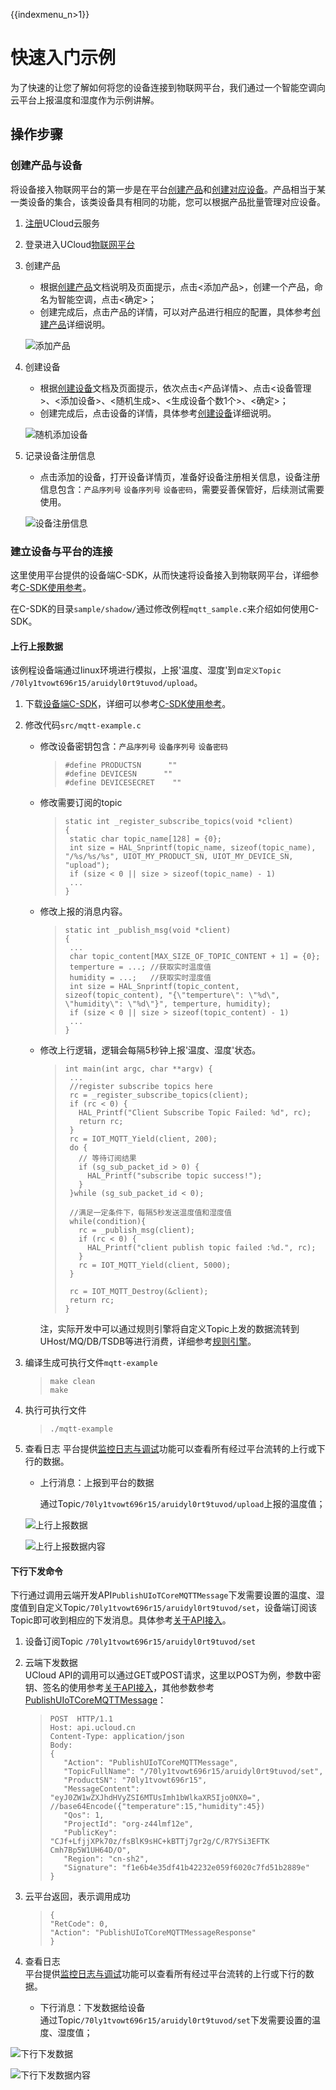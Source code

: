 {{indexmenu_n>1}}

# 快速入门示例
为了快速的让您了解如何将您的设备连接到物联网平台，我们通过一个智能空调向云平台上报温度和湿度作为示例讲解。

## 操作步骤

### 创建产品与设备
将设备接入物联网平台的第一步是在平台[创建产品]()和[创建对应设备]()。产品相当于某一类设备的集合，该类设备具有相同的功能，您可以根据产品批量管理对应设备。

1. [注册](https://passport.ucloud.cn/#register)UCloud云服务
2. 登录进入UCloud[物联网平台](https://console.ucloud.cn/iot)
3. 创建产品  

   - 根据[创建产品]()文档说明及页面提示，点击<添加产品>，创建一个产品，命名为智能空调，点击<确定>；
   - 创建完成后，点击产品的详情，可以对产品进行相应的配置，具体参考[创建产品]()详细说明。

   ![添加产品](../images/添加产品-3502970.png)

4. 创建设备

   - 根据[创建设备]()文档及页面提示，依次点击<产品详情>、点击<设备管理>、<添加设备>、<随机生成>、<生成设备个数1个>、<确定>；
   - 创建完成后，点击设备的详情，具体参考[创建设备]()详细说明。  

   ![随机添加设备](../images/随机添加设备.png)


5. 记录设备注册信息  

   - 点击添加的设备，打开设备详情页，准备好设备注册相关信息，设备注册信息包含：`产品序列号` `设备序列号` `设备密码`，需要妥善保管好，后续测试需要使用。  

   ![设备注册信息](../images/设备注册信息.png)


### 建立设备与平台的连接

这里使用平台提供的设备端C-SDK，从而快速将设备接入到物联网平台，详细参考[C-SDK使用参考]()。

在C-SDK的目录`sample/shadow/`通过修改例程`mqtt_sample.c`来介绍如何使用C-SDK。


#### 上行上报数据
该例程设备端通过linux环境进行模拟，上报'温度、湿度'到`自定义Topic /70ly1tvowt696r15/aruidyl0rt9tuvod/upload`。

1. 下载[设备端C-SDK]()，详细可以参考[C-SDK使用参考]()。
2. 修改代码`src/mqtt-example.c`

   - 修改设备密钥包含：`产品序列号` `设备序列号` `设备密码`

     >```
     >#define PRODUCTSN      ""
     >#define DEVICESN      ""
     >#define DEVICESECRET    ""
     >```

   - 修改需要订阅的topic

     >```
     >static int _register_subscribe_topics(void *client)
     >{
     >  static char topic_name[128] = {0};
     >  int size = HAL_Snprintf(topic_name, sizeof(topic_name), "/%s/%s/%s", UIOT_MY_PRODUCT_SN, UIOT_MY_DEVICE_SN, "upload");
     >  if (size < 0 || size > sizeof(topic_name) - 1)
     >  ...
     >}
     >```

   - 修改上报的消息内容。

     >```
     >static int _publish_msg(void *client)
     >{
     >  ...
     >  char topic_content[MAX_SIZE_OF_TOPIC_CONTENT + 1] = {0};
     >  temperture = ...; //获取实时温度值
     >  humidity = ...;   //获取实时湿度值
     >  int size = HAL_Snprintf(topic_content, sizeof(topic_content), "{\"temperture\": \"%d\", \"humidity\": \"%d\"}", temperture, humidity);
     >  if (size < 0 || size > sizeof(topic_content) - 1)
     >  ...
     >}
     >```

   - 修改上行逻辑，逻辑会每隔5秒钟上报'温度、湿度'状态。

     >```
     >int main(int argc, char **argv) {
     >  ...
     >	//register subscribe topics here
     >  rc = _register_subscribe_topics(client);
     >  if (rc < 0) {
     >    HAL_Printf("Client Subscribe Topic Failed: %d", rc);
     >    return rc;
     >  }
     >  rc = IOT_MQTT_Yield(client, 200);
     >  do {
     >    // 等待订阅结果
     >    if (sg_sub_packet_id > 0) {
     >      HAL_Printf("subscribe topic success!");
     >    }
     >  }while (sg_sub_packet_id < 0);
     >
     >  //满足一定条件下，每隔5秒发送温度值和湿度值
     >  while(condition){
     >    rc = _publish_msg(client);
     >    if (rc < 0) {
     >      HAL_Printf("client publish topic failed :%d.", rc);
     >    }
     >    rc = IOT_MQTT_Yield(client, 5000);
     >  }
     >
     >  rc = IOT_MQTT_Destroy(&client);    
     >  return rc;
     >}
     >```
	 注，实际开发中可以通过规则引擎将自定义Topic上发的数据流转到UHost/MQ/DB/TSDB等进行消费，详细参考[规则引擎]()。

3. 编译生成可执行文件`mqtt-example`

   >```
   >make clean
   >make
   >```

4. 执行可执行文件

   >```
   >./mqtt-example
   >```

5. 查看日志
   平台提供[监控日志与调试]()功能可以查看所有经过平台流转的上行或下行的数据。

   - 上行消息：上报到平台的数据

     通过Topic`/70ly1tvowt696r15/aruidyl0rt9tuvod/upload`上报的温度值；

	![上行上报数据](../images/上行上报数据.png)

	![上行上报数据内容](../images/上行上报数据内容.png)

#### 下行下发命令
下行通过调用云端开发API`PublishUIoTCoreMQTTMessage`下发需要设置的温度、湿度值到自定义Topic`/70ly1tvowt696r15/aruidyl0rt9tuvod/set`，设备端订阅该Topic即可收到相应的下发消息。具体参考[关于API接入]()。

1. 设备订阅Topic `/70ly1tvowt696r15/aruidyl0rt9tuvod/set`

2. 云端下发数据   
   UCloud API的调用可以通过GET或POST请求，这里以POST为例，参数中密钥、签名的使用参考[关于API接入]()，其他参数参考[PublishUIoTCoreMQTTMessage]()：

   >```
   >POST  HTTP/1.1
   >Host: api.ucloud.cn
   >Content-Type: application/json
   >Body:
   >{
   >	"Action": "PublishUIoTCoreMQTTMessage",
   >	"TopicFullName": "/70ly1tvowt696r15/aruidyl0rt9tuvod/set",
   >	"ProductSN": "70ly1tvowt696r15",
   >	"MessageContent": "eyJ0ZW1wZXJhdHVyZSI6MTUsImh1bWlkaXR5Ijo0NX0=", //base64Encode({"temperature":15,"humidity":45})
   >	"Qos": 1,
   >	"ProjectId": "org-z44lmf12e",
   >	"PublicKey": "CJf+LfjjXPk70z/fsBlK9sHC+kBTTj7gr2g/C/R7YSi3EFTK   Cmh7Bp5W1UH64D/O",
   >	"Region": "cn-sh2",
   >	"Signature": "f1e6b4e35df41b42232e059f6020c7fd51b2889e"
   >}
   >```

3. 云平台返回，表示调用成功

   >```
   >{
   > "RetCode": 0,
   > "Action": "PublishUIoTCoreMQTTMessageResponse"
   >}
   >```

4. 查看日志  
   平台提供[监控日志与调试]()功能可以查看所有经过平台流转的上行或下行的数据。

   - 下行消息：下发数据给设备  
     通过Topic`/70ly1tvowt696r15/aruidyl0rt9tuvod/set`下发需要设置的温度、湿度值；  


![下行下发数据](../images/下行下发数据-3503230.png)

![下行下发数据内容](../images/下行下发数据内容.png)
